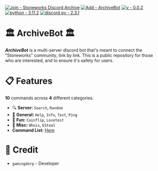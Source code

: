 [![Join - Stoneworks Discord Archive](https://img.shields.io/badge/Join-Stoneworks_Discord_Archive-5865f2?logo=Discord&logoColor=%235865f2)](https://discord.gg/v4WAvEYe2Z)
[![Add - ArchiveBot](https://img.shields.io/badge/Add-ArchiveBot-Green)](https://discord.com/api/oauth2/authorize?client_id=1143360299534143640&permissions=414464724032&scope=bot)
[![v - 0.0.2](https://img.shields.io/badge/v-0.0.2-FF0000)](https://)
[![python - 3.11.2](https://img.shields.io/badge/python-3.11.2-0096FF?logo=Python)]([https://](https://www.python.org))
[![discord.py - 2.3.1](https://img.shields.io/badge/discord.py-2.3.1-FFFF00?logo=Python)](https://github.com/Rapptz/discord.py)

# 🏛 ArchiveBot 🏛
***ArchiveBot*** is a multi-server discord bot that's meant to connect the "Stoneworks" community, link by link. This is a public repository for those who are interested, and to ensure it's safety for users.

# 📋 Features
**10** commands across **4** different categories.

- 🔍 **Server:** `Search`, `Random`
- 📌 **General:** `Help`, `Info`, `Test`, `Ping`
- 🎉 **Fun:** `Coinflip`, `Lovetest`
- 🧮 **Misc:** `Whois`, `ESteal`
- **Command List:** [Here](https://github.com/GamingDerp/ArchiveBot/blob/main/COMMANDS.md)

# 📑 Credit
- `gamingderp` - Developer
